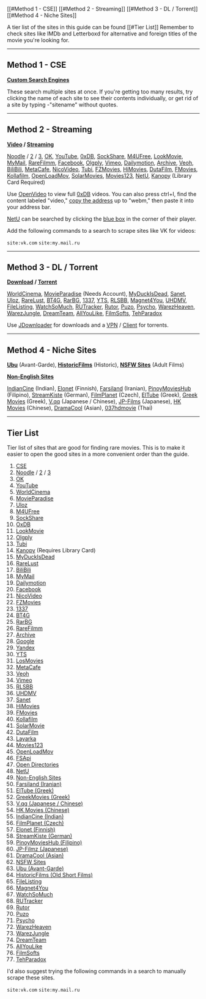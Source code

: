[[#Method 1 - CSE]]
[[#Method 2 - Streaming]]
[[#Method 3 - DL / Torrent]]
[[#Method 4 - Niche Sites]]

A tier list of the sites in this guide can be found [[#Tier List]]
Remember to check sites like IMDb and Letterboxd for alternative and foreign titles of the movie you're looking for.

---

## Method 1 - CSE

**[Custom Search Engines](https://www.reddit.com/r/FREEMEDIAHECKYEAH/wiki/tools-misc#wiki_.25B7_search_tools)**

These search multiple sites at once. If you're getting too many results, try clicking the name of each site to see their contents individually, or get rid of a site by typing -"sitename" without quotes.

---

## Method 2 - Streaming

**[Video](https://www.reddit.com/r/FREEMEDIAHECKYEAH/wiki/storage#wiki_video_search_sites) / [Streaming](https://www.reddit.com/r/FREEMEDIAHECKYEAH/wiki/video)**

[Noodle](https://noodlemagazine.com) / [2](https://mat6tube.com/) / [3](https://18.tyler-brown.com/), [OK](https://ok.ru/video), [YouTube](https://www.youtube.com/), [0xDB](https://0xdb.org/), [SockShare](https://sockshare.ac/), [M4UFree](http://ww1.m4ufree.com/), [LookMovie](https://lookmovie2.to/), [MyMail](https://my.mail.ru/video), [RareFilmm](https://rarefilmm.com/), [Facebook](https://www.facebook.com/watch/search/?query=fmhy), [Olgply](https://olgply.com/), [Vimeo](https://vimeo.com/), [Dailymotion](https://www.dailymotion.com/us), [Archive](https://archive.org/), [Veoh](https://www.veoh.com/), [BiliBili](https://www.bilibili.com/), [MetaCafe](https://www.metacafe.com/), [NicoVideo](https://www.nicovideo.jp/), [Tubi](https://tubitv.com/), [FZMovies](https://fzmovies.net/), [HiMovies](https://www3.himovies.to/), [DutaFilm](https://dutafilm.network/), [FMovies](https://fmovies.name/), [Kollafilm](https://kollafilm.com), [OpenLoadMov](https://openloadmov.net/), [SolarMovies](https://www2.solarmovie.to/), [Movies123](https://www.movies123.email/), [NetU](https://netu.io/view_page.php?pid=4), [Kanopy](https://kanopy.com/) (Library Card Required)

Use [OpenVideo](https://openvideofs.github.io) to view full [0xDB](https://0xdb.org/) videos. You can also press ctrl+I, find the content labeled "video," [copy the address](https://i.imgur.com/dgwVZaQ.png) up to "webm," then paste it into your address bar.

[NetU](https://netu.io/view_page.php?pid=4) can be searched by clicking the [blue box](https://i.imgur.com/c19hKLw.png) in the corner of their player.

Add the following commands to a search to scrape sites like VK for videos:

`site:vk.com` `site:my.mail.ru`

---

## Method 3 - DL / Torrent

**[Download](https://www.reddit.com/r/FREEMEDIAHECKYEAH/wiki/download) / [Torrent](https://www.reddit.com/r/FREEMEDIAHECKYEAH/wiki/torrent)**

[WorldCinema](http://worldscinema.org/), [MovieParadise](https://movieparadise.org) (Needs Account), [MyDuckIsDead](http://www.myduckisdead.org/), [Sanet](https://sanet.st/), [Uloz](https://ulozto.net/), [RareLust](https://rarelust.com/), [BT4G](https://bt4g.org/), [RarBG](https://rarbg.to), [1337](https://www.1337x.to/), [YTS](https://yts.mx/), [RLSBB](https://rlsbb.ru/), [Magnet4You](http://magnet4you.me/library.php), [UHDMV](https://uhdmv.org/), [FileListing](https://filelisting.com/), [WatchSoMuch](https://watchsomuch.org/), [RUTracker](https://rutracker.org/forum/index.php), [Rutor](http://rutor.info/), [Puzo](https://www.puzo.org/index.php?showforum=60), [Psycho](http://psychodownloads.com/forumdisplay.php?21-Video-Audio), [WarezHeaven](https://www.warezheaven.com/index.php?forums/movies.6/), [WarezJungle](https://wjungle.net/viewforum.php?f=6&sid=ab394282320783375454184f66c63503), [DreamTeam](https://www.dreamteamdownloads1.com/13/movies/), [AllYouLike](https://allyoulike.org/category/movies/), [FilmSofts](https://www.filmsofts.com/films/), [TehParadox](https://www.tehparadox.net/movies/)

Use [JDownloader](https://jdownloader.org/) for downloads and a [VPN](https://www.reddit.com/r/FREEMEDIAHECKYEAH/wiki/adblock-vpn-privacy#wiki_.25BA_vpn) / [Client](https://www.reddit.com/r/FREEMEDIAHECKYEAH/wiki/torrent#wiki_.25BA_torrent_clients) for torrents.

---

## Method 4 - Niche Sites

**[Ubu](https://ubu.com/film/)** (Avant-Garde), **[HistoricFilms](https://historicfilms.com/)** (Historic), **[NSFW Sites](https://saidit.net/s/freemediafuckyeah/wiki/index#wiki_nsfw_movies)** (Adult Films)

**[Non-English Sites](https://www.reddit.com/r/FREEMEDIAHECKYEAH/wiki/non-eng)**

[IndianCine](https://indiancine.ma/) (Indian), [Elonet](https://elonet.finna.fi/) (Finnish), [Farsiland](https://farsiland.com/) (Iranian), [PinoyMoviesHub](https://pinoymovieshub.su/) (Filipino), [StreamKiste](https://streamkiste.tv/) (German), [FilmPlanet](https://www1.filmplanet.to) (Czech), [ElTube](https://www.eltube.gr/) (Greek), [Greek Movies](https://greek-movies.com/) (Greek), [V.qq](https://v.qq.com/) (Japanese / Chinese), [JP-Films](https://jp-films.com/) (Japanese), [HK Movies](https://vinspirezhk.blogspot.com/) (Chinese), [DramaCool](https://www1.dramacool.vc/) (Asian), [037hdmovie](https://www.037hdmovie.com/) (Thai)

---

## Tier List

Tier list of sites that are good for finding rare movies. This is to make it easier to open the good sites in a more convenient order than the guide.



1.  [CSE](https://www.reddit.com/r/FREEMEDIAHECKYEAH/wiki/tools-misc#wiki_.25B7_search_tools)
2.  [Noodle](https://noodlemagazine.com) / [2](https://mat6tube.com/) / [3](https://18.tyler-brown.com/)
3.  [OK](https://ok.ru/video)
4.  [YouTube](https://www.youtube.com/)
5.  [WorldCinema](http://worldscinema.org/)
6.  [MovieParadise](https://movieparadise.org/)
7.  [Uloz](https://ulozto.net/)
8.  [M4UFree](http://ww1.m4ufree.com/)
9.  [SockShare](https://sockshare.ac/)
10.  [OxDB](https://0xdb.org/)
11.  [LookMovie](https://lookmovie2.to/)
12.  [Olgply](https://olgply.com/)
13.  [Tubi](https://tubitv.com/)
14.  [Kanopy](https://kanopy.com/) (Requires Library Card)
15.  [MyDuckIsDead](http://www.myduckisdead.org/)
16.  [RareLust](https://rarelust.com/)
17.  [BiliBili](https://www.bilibili.com/)
18.  [MyMail](https://my.mail.ru/video)
19.  [Dailymotion](https://www.dailymotion.com/us)
20.  [Facebook](https://www.facebook.com/watch/search/?query=fmhy)
21.  [NicoVideo](https://www.nicovideo.jp/)
22.  [FZMovies](https://fzmovies.net/)
23.  [1337](https://www.1337x.to/)
24.  [BT4G](https://bt4g.org/)
25.  [RarBG](https://rarbg.to)
26.  [RareFilmm](https://rarefilmm.com/)
27.  [Archive](https://archive.org/)
28.  [Google](https://www.google.com/)
29.  [Yandex](https://yandex.com)
30.  [YTS](https://yts.mx/)
31.  [LosMovies](https://losmovies.live/)
32.  [MetaCafe](https://www.metacafe.com/)
33.  [Veoh](https://www.veoh.com/)
34.  [Vimeo](https://vimeo.com/)
35.  [RLSBB](https://rlsbb.ru/)
36.  [UHDMV](https://uhdmv.org/)
37.  [Sanet](https://sanet.st/)
38.  [HiMovies](https://www3.himovies.to/)
39.  [FMovies](https://fmovies.name/)
40.  [Kollafilm](https://kollafilm.com)
41.  [SolarMovie](https://www2.solarmovie.to/)
42.  [DutaFilm](https://dutafilm.network/)
43.  [Layarka](https://layarkacaxxi.biz/)
44.  [Movies123](https://www.movies123.email/)
45.  [OpenLoadMov](https://openloadmov.net/)
46.  [FSApi](https://fsapi.xyz/)
47.  [Open Directories](https://www.reddit.com/r/FREEMEDIAHECKYEAH/wiki/download#wiki_.25BA_download_directories)
48.  [NetU](https://netu.io/view_page.php?pid=4)
49.  [Non-English Sites](https://www.reddit.com/r/FREEMEDIAHECKYEAH/wiki/non-eng)
50.  [Farsiland (Iranian)](https://farsiland.com/)
51.  [ElTube (Greek)](https://www.eltube.gr/)
52.  [GreekMovies (Greek)](https://greek-movies.com/)
53.  [V.qq (Japanese / Chinese)](https://v.qq.com/)
54.  [HK Movies (Chinese)](https://vinspirezhk.blogspot.com/)
55.  [IndianCine (Indian)](https://indiancine.ma/)
56.  [FilmPlanet (Czech)](https://www1.filmplanet.to)
57.  [Elonet (Finnish)](https://elonet.finna.fi/)
58.  [StreamKiste (German)](https://streamkiste.tv/)
59.  [PinoyMoviesHub (Filipino)](https://pinoymovieshub.su/)
60.  [JP-Filmz (Japanese)](https://jp-films.com/)
61.  [DramaCool (Asian)](https://www1.dramacool.vc/)
62.  [NSFW Sites](https://saidit.net/s/freemediafuckyeah/wiki/index)
63.  [Ubu (Avant-Garde)](https://ubu.com/film/)
64.  [HistoricFilms (Old Short Films)](https://historicfilms.com/)
65.  [FileListing](https://filelisting.com/)
66.  [Magnet4You](http://magnet4you.me/library.php)
67.  [WatchSoMuch](https://watchsomuch.org/)
68.  [RUTracker](https://rutracker.org/forum/index.php)
69.  [Rutor](http://rutor.info/)
70.  [Puzo](https://www.puzo.org/index.php?showforum=60)
71.  [Psycho](http://psychodownloads.com/forumdisplay.php?21-Video-Audio)
72.  [WarezHeaven](https://www.warezheaven.com/index.php?forums/movies.6/)
73.  [WarezJungle](https://wjungle.net/viewforum.php?f=6&sid=ab394282320783375454184f66c63503)
74.  [DreamTeam](https://www.dreamteamdownloads1.com/13/movies/)
75.  [AllYouLike](https://allyoulike.org/category/movies/)
76.  [FilmSofts](https://www.filmsofts.com/films/)
77.  [TehParadox](https://www.tehparadox.net/movies/)

I'd also suggest trying the following commands in a search to manually scrape these sites.

`site:vk.com` `site:my.mail.ru`